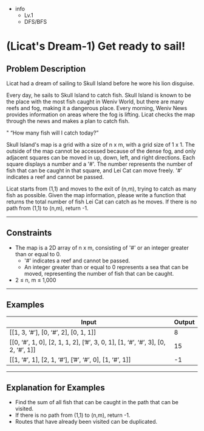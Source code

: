 - info
    - Lv.1
    - DFS/BFS

# (Licat's Dream-1) Get ready to sail!

## Problem Description
Licat had a dream of sailing to Skull Island before he wore his lion disguise.

Every day, he sails to Skull Island to catch fish. Skull Island is known to be the place with the most fish caught in Weniv World, but there are many reefs and fog, making it a dangerous place. Every morning, Weniv News provides information on areas where the fog is lifting. Licat checks the map through the news and makes a plan to catch fish.

" “How many fish will I catch today?”

Skull Island's map is a grid with a size of n x m, with a grid size of 1 x 1. The outside of the map cannot be accessed because of the dense fog, and only adjacent squares can be moved in up, down, left, and right directions. Each square displays a number and a '#'. The number represents the number of fish that can be caught in that square, and Lei Cat can move freely. '#' indicates a reef and cannot be passed. 

Licat starts from (1,1) and moves to the exit of (n,m), trying to catch as many fish as possible. Given the map information, please write a function that returns the total number of fish Lei Cat can catch as he moves. If there is no path from (1,1) to (n,m), return -1.

---

## Constraints
- The map is a 2D array of n x m, consisting of '#' or an integer greater than or equal to 0. 
  - '#' indicates a reef and cannot be passed. 
  - An integer greater than or equal to 0 represents a sea that can be moved, representing the number of fish that can be caught. 
- 2 ≤ n, m ≤ 1,000

---

## Examples
| Input | Output |
| --- | --- |
| [[1, 3, ‘#’], [0, ‘#’, 2], [0, 1, 1]] | 8 |
| [[0, ‘#’, 1, 0], [2, 1, 1, 2], [’#’, 3, 0, 1], [1, ‘#’, ‘#’, 3], [0, 2, ‘#’, 1]] | 15 |
| [[1, ‘#’, 1], [2, 1, ‘#’], [’#’, ‘#’, 0], [1, ‘#’, 1]] | -1 |

---

## Explanation for Examples
- Find the sum of all fish that can be caught in the path that can be visited. 
- If there is no path from (1,1) to (n,m), return -1.
- Routes that have already been visited can be duplicated.
